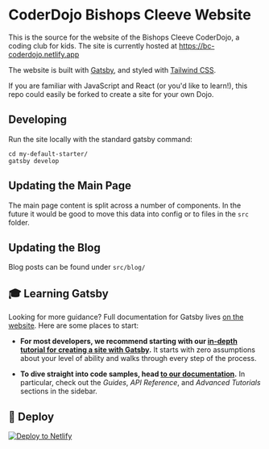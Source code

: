 # CoderDojo Bishops Cleeve Website

This is the source for the website of the Bishops Cleeve CoderDojo, a coding club for kids.  The site is currently hosted at https://bc-coderdojo.netlify.app

The website is built with [Gatsby](https://www.gatsbyjs.com), and styled with [Tailwind CSS](https://tailwindcss.com).  

If you are familiar with JavaScript and React (or you'd like to learn!), this repo could easily be forked to create a site for your own Dojo.


## Developing

Run the site locally with the standard gatsby command:

```shell
cd my-default-starter/
gatsby develop
```

## Updating the Main Page

The main page content is split across a number of components.  In the future it would be good to move this data into config or to files in the `src` folder.

## Updating the Blog

Blog posts can be found under `src/blog/`

## 🎓 Learning Gatsby

Looking for more guidance? Full documentation for Gatsby lives [on the website](https://www.gatsbyjs.org/). Here are some places to start:

- **For most developers, we recommend starting with our [in-depth tutorial for creating a site with Gatsby](https://www.gatsbyjs.org/tutorial/).** It starts with zero assumptions about your level of ability and walks through every step of the process.

- **To dive straight into code samples, head [to our documentation](https://www.gatsbyjs.org/docs/).** In particular, check out the _Guides_, _API Reference_, and _Advanced Tutorials_ sections in the sidebar.

## 💫 Deploy

[![Deploy to Netlify](https://www.netlify.com/img/deploy/button.svg)](https://app.netlify.com/start/deploy?repository=https://github.com/kosvrouvas/gatsby-tailwindcss-starter)
